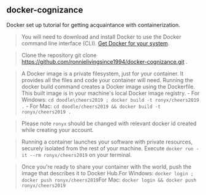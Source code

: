 ## docker-cognizance

Docker set up tutorial for getting acquaintance with containerization. 

> You will need to download and install Docker to use the Docker command line interface (CLI). [Get Docker for your system](https://docs.docker.com/). 

> Clone the repository git clone https://github.com/ronnielivingsince1994/docker-cognizance.git . 

> A Docker image is a private filesystem, just for your container. It provides all the files and code your container will need. Running the docker build command creates a Docker image using the Dockerfile. This built image is in your machine's local Docker image registry. - For Windows: `cd doodle\cheers2019 ; docker build -t ronyx/cheers2019 .` - For Mac: `cd doodle/cheers2019 && docker build -t ronyx/cheers2019 .` 

> Please note `ronyx` should be changed with relevant docker id created while creating your account. 

> Running a container launches your software with private resources, securely isolated from the rest of your machine. Execute `docker run -it --rm ronyx/cheers2019` on your terminal. 

> Once you're ready to share your container with the world, push the image that describes it to Docker Hub.For Windows: `docker login ; docker push ronyx/cheers2019`For Mac: `docker login && docker push ronyx/cheers2019`


